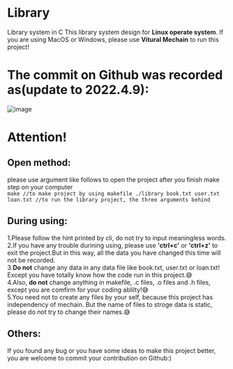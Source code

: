 # Library
Library system in C
This library system design for **Linux operate system**. If you are using MacOS or Windows, please use **Vitural Mechain** to run this project!
# The commit on Github was recorded as(update to 2022.4.9):
![image](https://user-images.githubusercontent.com/93996508/162560318-50703344-ccbc-4f87-ba5c-bba7c7214b58.png)

# Attention!
## Open method:
please use argument like follows to open the project after you finish make step on your computer  
`
make //to make project by using makefile
./library book.txt user.txt loan.txt //to run the library project, the three arguments behind
`
## During using:
1.Please follow the hint printed by cli, do not try to input meaningless words.  
2.If you have any trouble durining using, please use **'ctrl+c'** or **'ctrl+z'** to exit the project.But in this way, all the data you have changed this time will not be recorded.  
3.**Do not** change any data in any data file like book.txt, user.txt or loan.txt! Except you have totally know how the code run in this project.😅  
4.Also, **do not** change anything in makefile, .c files, .o files and .h files, except you are comfirm for your coding ablilty!😅  
5.You need not to create any files by your self, because this project has independency of mechain. But the name of files to stroge data is static, please do not try to change their names.😅  

## Others:
If you found any bug or you have some ideas to make this project better, you are welcome to commit your contribution on Github:)
